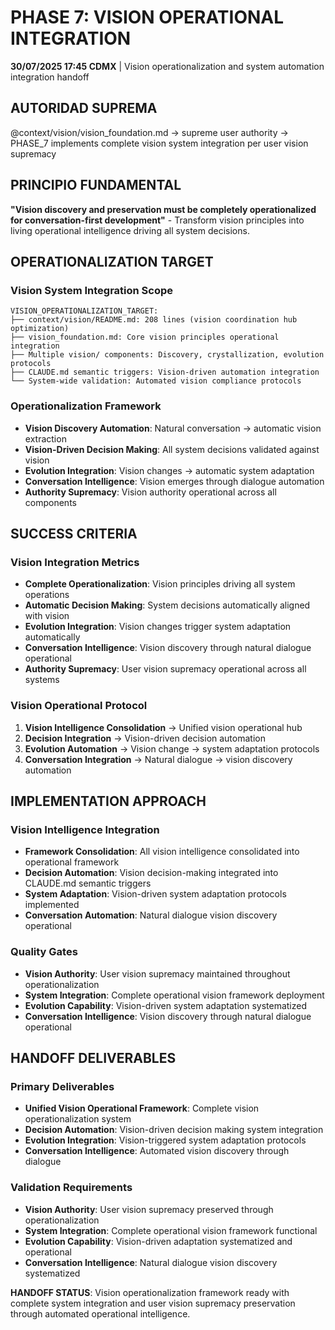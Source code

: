 # PHASE 7: VISION OPERATIONAL INTEGRATION

**30/07/2025 17:45 CDMX** | Vision operationalization and system automation integration handoff

## AUTORIDAD SUPREMA
@context/vision/vision_foundation.md → supreme user authority → PHASE_7 implements complete vision system integration per user vision supremacy

## PRINCIPIO FUNDAMENTAL
**"Vision discovery and preservation must be completely operationalized for conversation-first development"** - Transform vision principles into living operational intelligence driving all system decisions.

## OPERATIONALIZATION TARGET

### Vision System Integration Scope
```
VISION_OPERATIONALIZATION_TARGET:
├── context/vision/README.md: 208 lines (vision coordination hub optimization)
├── vision_foundation.md: Core vision principles operational integration
├── Multiple vision/ components: Discovery, crystallization, evolution protocols
├── CLAUDE.md semantic triggers: Vision-driven automation integration
└── System-wide validation: Automated vision compliance protocols
```

### Operationalization Framework
- **Vision Discovery Automation**: Natural conversation → automatic vision extraction
- **Vision-Driven Decision Making**: All system decisions validated against vision
- **Evolution Integration**: Vision changes → automatic system adaptation
- **Conversation Intelligence**: Vision emerges through dialogue automation
- **Authority Supremacy**: Vision authority operational across all components

## SUCCESS CRITERIA

### Vision Integration Metrics
- **Complete Operationalization**: Vision principles driving all system operations
- **Automatic Decision Making**: System decisions automatically aligned with vision
- **Evolution Integration**: Vision changes trigger system adaptation automatically
- **Conversation Intelligence**: Vision discovery through natural dialogue operational
- **Authority Supremacy**: User vision supremacy operational across all systems

### Vision Operational Protocol
1. **Vision Intelligence Consolidation** → Unified vision operational hub
2. **Decision Integration** → Vision-driven decision automation
3. **Evolution Automation** → Vision change → system adaptation protocols
4. **Conversation Integration** → Natural dialogue → vision discovery automation

## IMPLEMENTATION APPROACH

### Vision Intelligence Integration
- **Framework Consolidation**: All vision intelligence consolidated into operational framework
- **Decision Automation**: Vision decision-making integrated into CLAUDE.md semantic triggers
- **System Adaptation**: Vision-driven system adaptation protocols implemented
- **Conversation Automation**: Natural dialogue vision discovery operational

### Quality Gates
- **Vision Authority**: User vision supremacy maintained throughout operationalization
- **System Integration**: Complete operational vision framework deployment
- **Evolution Capability**: Vision-driven system adaptation systematized
- **Conversation Intelligence**: Vision discovery through natural dialogue operational

## HANDOFF DELIVERABLES

### Primary Deliverables
- **Unified Vision Operational Framework**: Complete vision operationalization system
- **Decision Automation**: Vision-driven decision making system integration
- **Evolution Integration**: Vision-triggered system adaptation protocols
- **Conversation Intelligence**: Automated vision discovery through dialogue

### Validation Requirements
- **Vision Authority**: User vision supremacy preserved through operationalization
- **System Integration**: Complete operational vision framework functional
- **Evolution Capability**: Vision-driven adaptation systematized and operational
- **Conversation Intelligence**: Natural dialogue vision discovery systematized

**HANDOFF STATUS**: Vision operationalization framework ready with complete system integration and user vision supremacy preservation through automated operational intelligence.